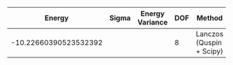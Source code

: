 |       Energy          |  Sigma          | Energy Variance  | DOF      |Method                                                     | Data repository                |
| ----------------------| --------------- | -----------------| ------- |------------------------------------------------------------|------------------------------- |
| -10.22660390523532392 |                 |                  |   8     | Lanczos (Quspin + Scipy)                                   | https://weinbe58.github.io/QuSpin/ |
